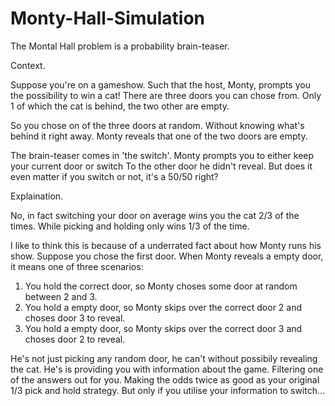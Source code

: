 # Monty-Hall-Simulation
The Montal Hall problem is a probability brain-teaser.


Context.

Suppose you're on a gameshow. Such that the host, Monty, prompts you the possibility to win a cat!
There are three doors you can chose from. Only 1 of which the cat is behind, the two other are empty.

So you chose on of the three doors at random. Without knowing what's behind it right away. 
Monty reveals that one of the two doors are empty.

The brain-teaser comes in 'the switch'. Monty prompts you to either keep your current door or switch 
To the other door he didn't reveal. But does it even matter if you switch or not, it's a 50/50 right?


Explaination.

No, in fact switching your door on average wins you the cat 2/3 of the times.
While picking and holding only wins 1/3 of the time.

I like to think this is because of a underrated fact about how Monty runs his show.
Suppose you chose the first door. When Monty reveals a empty door, it means one of three scenarios:
1. You hold the correct door, so Monty choses some door at random between 2 and 3.
2. You hold a empty door, so Monty skips over the correct door 2 and choses door 3 to reveal.
3. You hold a empty door, so Monty skips over the correct door 3 and choses door 2 to reveal.

He's not just picking any random door, he can't without possibily revealing the cat.
He's is providing you with information about the game. Filtering one of the answers out for you.
Making the odds twice as good as your original 1/3 pick and hold strategy. 
But only if you utilise your information to switch...
